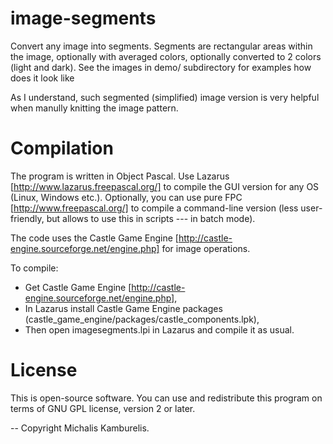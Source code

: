 image-segments
==============

Convert any image into segments. Segments are rectangular areas
within the image, optionally with averaged colors,
optionally converted to 2 colors (light and dark).
See the images in demo/ subdirectory for examples how does it look like

As I understand, such segmented (simplified) image version is very helpful
when manully knitting the image pattern.

Compilation
===========

The program is written in Object Pascal.
Use Lazarus [http://www.lazarus.freepascal.org/] to compile the GUI
version for any OS (Linux, Windows etc.).
Optionally, you can use pure FPC [http://www.freepascal.org/]
to compile a command-line version (less user-friendly,
but allows to use this in scripts --- in batch mode).

The code uses the Castle Game Engine
[http://castle-engine.sourceforge.net/engine.php] for image operations.

To compile:
* Get Castle Game Engine [http://castle-engine.sourceforge.net/engine.php],
* In Lazarus install Castle Game Engine packages
  (castle_game_engine/packages/castle_components.lpk),
* Then open imagesegments.lpi in Lazarus and compile it as usual.

License
=======

This is open-source software. You can use and redistribute this program
on terms of GNU GPL license, version 2 or later.

--
Copyright Michalis Kamburelis.
